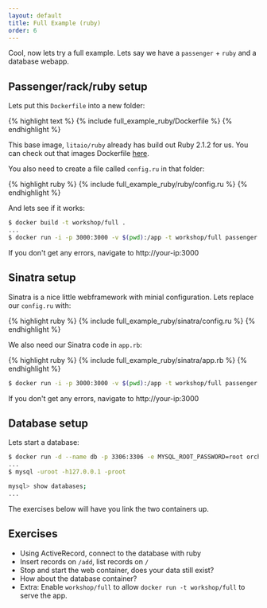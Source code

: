 ```yaml
---
layout: default
title: Full Example (ruby)
order: 6
---
```


Cool, now lets try a full example. Lets say we have a `passenger` + `ruby` and a database webapp.

Passenger/rack/ruby setup
-------------------------

Lets put this `Dockerfile` into a new folder:

{% highlight text %}
{% include full_example_ruby/Dockerfile %}
{% endhighlight %}

This base image, `litaio/ruby` already has build out Ruby 2.1.2 for us. You can check out that images Dockerfile [here](https://github.com/litaio/dockerfiles/blob/master/ruby/Dockerfile).

You also need to create a file called `config.ru` in that folder:

{% highlight ruby %}
{% include full_example_ruby/ruby/config.ru %}
{% endhighlight %}

And lets see if it works:

```bash
$ docker build -t workshop/full .
...
$ docker run -i -p 3000:3000 -v $(pwd):/app -t workshop/full passenger start
```

If you don't get any errors, navigate to http://your-ip:3000

Sinatra setup
-------------

Sinatra is a nice little webframework with minial configuration. Lets replace our `config.ru` with:

{% highlight ruby %}
{% include full_example_ruby/sinatra/config.ru %}
{% endhighlight %}

We also need our Sinatra code in `app.rb`:

{% highlight ruby %}
{% include full_example_ruby/sinatra/app.rb %}
{% endhighlight %}

```bash
$ docker run -i -p 3000:3000 -v $(pwd):/app -t workshop/full passenger start
```

If you don't get any errors, navigate to http://your-ip:3000

Database setup
--------------
 
Lets start a database:

```bash
$ docker run -d --name db -p 3306:3306 -e MYSQL_ROOT_PASSWORD=root orchardup/mysql
...
$ mysql -uroot -h127.0.0.1 -proot

mysql> show databases;
...
```

The exercises below will have you link the two containers up.

Exercises
---------

 * Using ActiveRecord, connect to the database with ruby
 * Insert records on `/add`, list records on `/`
 * Stop and start the web container, does your data still exist?
  * How about the database container?
 * Extra: Enable `workshop/full` to allow `docker run -t workshop/full` to serve the app.

